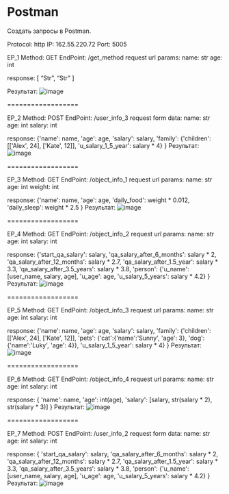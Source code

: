 ﻿# Postman
Создать запросы в Postman.

Protocol: http
IP: 162.55.220.72
Port: 5005

EP_1
Method: GET
EndPoint: /get_method
request url params: 
 name: str
 age: int

response: 
[
    “Str”,
    “Str”
]

Результат:
![image](https://github.com/DmitryTort17/Postman/assets/131810987/4c86c47b-267d-4d73-a948-641a9b331302)

==================

EP_2
Method: POST
EndPoint: /user_info_3
request form data: 
 name: str
 age: int
 salary: int

response: 
{'name': name,
 'age': age,
 'salary': salary,
 'family': {'children': [['Alex', 24], ['Kate', 12]],
 'u_salary_1_5_year': salary * 4}
}
Результат:
![image](https://github.com/DmitryTort17/Postman/assets/131810987/ffce339a-8899-4992-acb2-c4e9bf95e1ea)


==================

EP_3
Method: GET
EndPoint: /object_info_1
request url params: 
 name: str
 age: int
 weight: int

response: 
{'name': name,
 'age': age,
 'daily_food': weight * 0.012,
 'daily_sleep': weight * 2.5
}
Результат:
![image](https://github.com/DmitryTort17/Postman/assets/131810987/b00f1bd8-0dfb-454f-ab6a-8d3ead30651f)



==================

EP_4
Method: GET
EndPoint: /object_info_2
request url params: 
 name: str
 age: int
 salary: int

response: 
{'start_qa_salary': salary,
 'qa_salary_after_6_months': salary * 2,
 'qa_salary_after_12_months': salary * 2.7,
 'qa_salary_after_1.5_year': salary * 3.3,
 'qa_salary_after_3.5_years': salary * 3.8,
 'person': {'u_name': [user_name, salary, age],
 'u_age': age,
 'u_salary_5_years': salary * 4.2}
}
Результат:
![image](https://github.com/DmitryTort17/Postman/assets/131810987/fe1971e1-a111-48c1-8c3a-1cb619effb72)



==================

EP_5
Method: GET
EndPoint: /object_info_3
request url params: 
 name: str
 age: int
 salary: int

response: 
{'name': name,
'age': age,
'salary': salary,
'family': {'children': [['Alex', 24], ['Kate', 12]],
'pets': {'cat':{'name':'Sunny',
'age': 3},
'dog':{'name':'Luky',
'age': 4}},
'u_salary_1_5_year': salary * 4}
}
Результат:
![image](https://github.com/DmitryTort17/Postman/assets/131810987/663b6ca9-aac3-4c8f-a1a2-4473b137ed6b)



==================

EP_6
Method: GET
EndPoint: /object_info_4
request url params: 
 name: str
 age: int
 salary: int

response: 
{
'name': name,
'age': int(age),
'salary': [salary, str(salary * 2), str(salary * 3)]
}
Результат:
![image](https://github.com/DmitryTort17/Postman/assets/131810987/b7b9eb13-a383-47ef-b684-3dadea154556)


==================

EP_7
Method: POST
EndPoint: /user_info_2
request form data: 
 name: str
 age: int
 salary: int

response: 
{
'start_qa_salary': salary,
'qa_salary_after_6_months': salary * 2,
'qa_salary_after_12_months': salary * 2.7,
'qa_salary_after_1.5_year': salary * 3.3,
'qa_salary_after_3.5_years': salary * 3.8,
'person': {'u_name': [user_name, salary, age],
'u_age': age,
'u_salary_5_years': salary * 4.2}
}
Результат:
![image](https://github.com/DmitryTort17/Postman/assets/131810987/6972bce6-42e4-48ed-8972-2f69061d6ab6)


